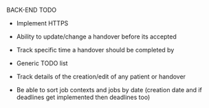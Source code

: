 BACK-END TODO
- Implement HTTPS
- Ability to update/change a handover before its accepted
- Track specific time a handover should be completed by
- Generic TODO list
- Track details of the creation/edit of any patient or handover

- Be able to sort job contexts and jobs by date (creation date and if deadlines get implemented then deadlines too)
